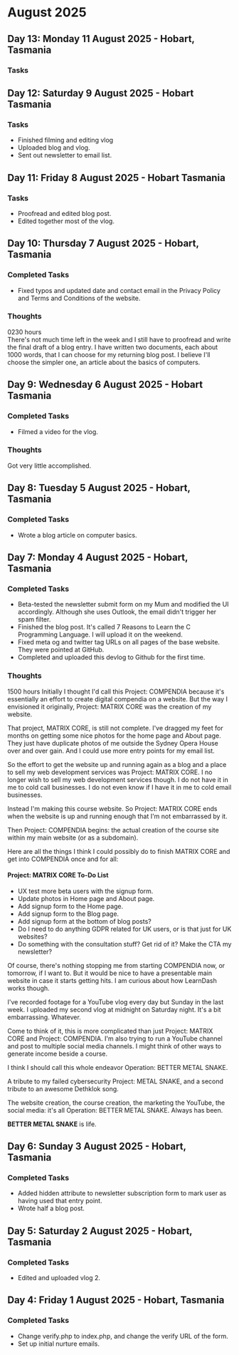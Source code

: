 # August 2025  

## Day 13: Monday 11 August 2025 - Hobart, Tasmania  
### Tasks


## Day 12: Saturday 9 August 2025 - Hobart Tasmania
### Tasks  
- Finished filming and editing vlog  
- Uploaded blog and vlog.  
- Sent out newsletter to email list.  

## Day 11: Friday 8 August 2025 - Hobart Tasmania  
### Tasks  
- Proofread and edited blog post.
- Edited together most of the vlog.  

## Day 10: Thursday 7 August 2025 - Hobart, Tasmania  
### Completed Tasks  
- Fixed typos and updated date and contact email in the Privacy Policy and Terms and Conditions of the website.  

### Thoughts  
0230 hours  
There's not much time left in the week and I still have to proofread and write the final draft of a blog entry. I have written two documents, each about 1000 words, that I can choose for my returning blog post.  I believe I'll choose the simpler one, an article about the basics of computers.  

## Day 9: Wednesday 6 August 2025 - Hobart Tasmania
### Completed Tasks  
- Filmed a video for the vlog.

### Thoughts  
Got very little accomplished.  


## Day 8: Tuesday 5 August 2025 - Hobart, Tasmania
### Completed Tasks
- Wrote a blog article on computer basics.  


## Day 7: Monday 4 August 2025 - Hobart, Tasmania
### Completed Tasks
- Beta-tested the newsletter submit form on my Mum and modified the UI accordingly. Although she uses Outlook, the email didn't trigger her spam filter.
- Finished the blog post. It's called 7 Reasons to Learn the C Programming Language. I will upload it on the weekend.
- Fixed meta og and twitter tag URLs on all pages of the base website. They were pointed at GitHub.
- Completed and uploaded this devlog to Github for the first time.  

### Thoughts
1500 hours
Initially I thought I'd call this Project: COMPENDIA because it's essentially an effort to create digital compendia on a website. But the way I envisioned it originally, Project: MATRIX CORE was the creation of my website.

That project, MATRIX CORE, is still not complete. I've dragged my feet for months on getting some nice photos for the home page and About page. They just have duplicate photos of me outside the Sydney Opera House over and over gain. And I could use more entry points for my email list.

So the effort to get the website up and running again as a blog and a place to sell my web development services was Project: MATRIX CORE. I no longer wish to sell my web development services though. I do not have it in me to cold call businesses. I do not even know if I have it in me to cold email businesses.

Instead I'm making this course website. So Project: MATRIX CORE ends when the website is up and running enough that I'm not embarrassed by it.

Then Project: COMPENDIA begins: the actual creation of the course site within my main website (or as a subdomain).

Here are all the things I think I could possibly do to finish MATRIX CORE and get into COMPENDIA once and for all:
#### Project: MATRIX CORE To-Do List
- UX test more beta users with the signup form.  
- Update photos in Home page and About page.
- Add signup form to the Home page.
- Add signup form to the Blog page.
- Add signup form at the bottom of blog posts?  
- Do I need to do anything GDPR related for UK users, or is that just for UK websites?  
- Do something with the consultation stuff? Get rid of it? Make the CTA my newsletter?

Of course, there's nothing stopping me from starting COMPENDIA now, or tomorrow, if I want to. But it would be nice to have a presentable main website in case it starts getting hits. I am curious about how LearnDash works though.

I've recorded footage for a YouTube vlog every day but Sunday in the last week. I uploaded my second vlog at midnight on Saturday night. It's a bit embarrassing. Whatever.

Come to think of it, this is more complicated than just Project: MATRIX CORE and Project: COMPENDIA. I'm also trying to run a YouTube channel and post to multiple social media channels. I might think of other ways to generate income beside a course.

I think I should call this whole endeavor Operation: BETTER METAL SNAKE.

A tribute to my failed cybersecurity Project: METAL SNAKE, and a second tribute to an awesome Dethklok song.

The website creation, the course creation, the marketing the YouTube, the social media: it's all Operation: BETTER METAL SNAKE. Always has been.

**BETTER METAL SNAKE** is life.
## Day 6: Sunday 3 August 2025 - Hobart, Tasmania
### Completed Tasks
- Added hidden attribute to newsletter subscription form to mark user as having used that entry point.
- Wrote half a blog post.
## Day 5: Saturday 2 August 2025 - Hobart, Tasmania
### Completed Tasks
- Edited and uploaded vlog 2.
## Day 4: Friday 1 August 2025 - Hobart, Tasmania
### Completed Tasks
- Change verify.php to index.php, and change the verify URL of the form.
- Set up initial nurture emails.
